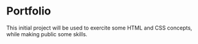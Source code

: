 # Portfolio

This initial project will be used to exercite some HTML and CSS concepts, while making public some skills.
